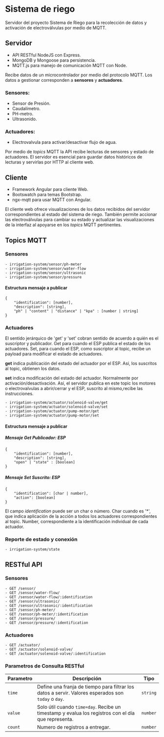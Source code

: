 # Sistema de riego
Servidor del proyecto Sistema de Riego para la recolección de datos y activación de electroválvulas por medio de MQTT.

## Servidor
- API RESTful NodeJS con Express.
- MongoDB y Mongoose para persistencia.
- MQTT.js para manejo de comunicación MQTT con Node.

Recibe datos de un microcontrolador por medio del protocolo MQTT. Los datos a gestionar corresponden a **sensores** y **actuadores**. 

### Sensores:
- Sensor de Presión.
- Caudalímetro.
- PH-metro.
- Ultrasonido.

### Actuadores:
- Electrovalvula para activar/desactivar flujo de agua.

Por medio de *topics* MQTT la API recibe lecturas de sensores y estado de actuadores. El servidor es esencial para guardar datos históricos de lecturas y servirlas por HTTP al cliente web.

## Cliente
- Framework Angular para cliente Web.
- Bootswatch para temas Bootstrap.
- ngx-mqtt para usar MQTT con Angular.

El cliente web ofrece visualizaciones de los datos recibidos del servidor correspondientes al estado del sistema de riego. También permite accionar las electroválvulas para cambiar su estado y actualizar las visualizaciones de la interfaz al apoyarse en los *topics* MQTT pertinentes.

## Topics MQTT
### Sensores
```
- irrigation-system/sensor/ph-meter
- irrigation-system/sensor/water-flow
- irrigation-system/sensor/ultrasonic
- irrigation-system/sensor/pressure
```
#### Estructura mensaje a publicar
```
{
    "identification": [number],
    "description": [string],
    "ph" | "content" | "distance" | "kpa" : [number | string]
}
```

### Actuadores

El sentido jerárquico de 'get' y 'set' cobran sentido de acuerdo a quién es el suscriptor y publicador. Get para cuando el ESP publica el estado de los actuadores. Set, para cuando el ESP, como suscriptor al topic, recibe un payload para modificar el estado de actuadores.

**get** indica publicación del estado del actuador por el ESP. Así, los suscritos al topic, obtienen los datos.

**set** indica modificación del estado del actuador. Normalmente por activación/desactivación. Así, el servidor publica en este topic los motores o electrovalvulas a abrir/cerrar y el ESP, suscrito al mismo,recibe las instrucciones.

```
- irrigation-system/actuator/solenoid-valve/get
- irrigation-system/actuator/solenoid-valve/set
- irrigation-system/actuator/pump-motor/get
- irrigation-system/actuator/pump-motor/set
```

#### Estructura mensaje a publicar
##### Mensaje Get Publicador: ESP
```
{
    "identification": [number],
    "description": [string],
    "open" | "state" : [boolean]
}
```
##### Mensaje Set Suscrito: ESP
```
{
    "identification": [char | number],
    "action": [boolean]
}
```

El campo *identification* puede ser un char o número. Char cuando es '*', que indica aplicación de la acción a todos los actuadores correspondientes al topic. Number, correspondiente a la identificación individual de cada actuador.

### Reporte de estado y conexión
```
- irrigation-system/state
```

## RESTful API
### Sensores
```
- GET /sensor/
- GET /sensor/water-flow/
- GET /sensor/water-flow/:identification
- GET /sensor/ultrasonic/
- GET /sensor/ultrasonic/:identification
- GET /sensor/ph-meter/
- GET /sensor/ph-meter/:identification
- GET /sensor/pressure/
- GET /sensor/pressure/:identification
```
### Actuadores
```
- GET /actuator/
- GET /actuator/solenoid-valve/
- GET /actuator/solenoid-valve/:identification
```

### Parametros de Consulta RESTful
| Parametro | Descripción                                                                                         | Tipo   |
|-----------|-----------------------------------------------------------------------------------------------------|--------|
| `time`      | Define una franja de tiempo para filtrar los datos a servir. Valores esperados son `today` o `day`. | `string` |
| `value`     | Solo útil cuando `time=day`. Recibe un timestamp y evalua los registros con el día que representa.     | `number` |
| `count`    | Numero de registros a entregar.                                                                     | `number` |   


